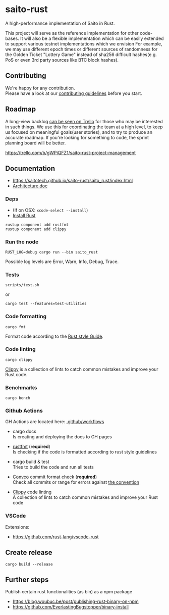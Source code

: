 # saito-rust

A high-performance implementation of Saito in Rust.

This project will serve as the reference implementation for other code-bases. It will also be a flexible implementation which can be easily extended to support various testnet implementations which we envision For example, we may use different epoch times or different sources of randomness for the Golden Ticket "Lottery Game" instead of sha256 difficult hashes(e.g. PoS or even 3rd party sources like BTC block hashes).

## Contributing

We're happy for any contribution.  
Please have a look at our [contributing guidelines](CONTRIBUTING.md) before you start.

## Roadmap

A long-view backlog [can be seen on Trello](https://trello.com/b/gWPiQFZ1/saito-rust-project-management) for those who may be interested in such things. We use this for coordinating the team at a high level, to keep us focused on meaningful goals(user stories), and to try to produce an accurate roadmap. If you're looking for something to code, the sprint planning board will be better.

https://trello.com/b/gWPiQFZ1/saito-rust-project-management

## Documentation

- https://saitotech.github.io/saito-rust/saito_rust/index.html
- [Architecture doc](ARCHITECTURE.md)

### Deps

- (If on OSX: `xcode-select --install`)
- [Install Rust](https://www.rust-lang.org/tools/install)

```
rustup component add rustfmt
rustup component add clippy
```

### Run the node

```
RUST_LOG=debug cargo run --bin saito_rust
```

Possible log levels are Error, Warn, Info, Debug, Trace.

### Tests

```
scripts/test.sh
```

or

```
cargo test --features=test-utilities
```

### Code formatting

```
cargo fmt
```

Format code according to the [Rust style Guide](https://github.com/rust-dev-tools/fmt-rfcs/blob/master/guide/guide.md).

### Code linting

```
cargo clippy
```

[Clippy](https://github.com/rust-lang/rust-clippy) is a collection of lints to catch common mistakes and improve your Rust code.

### Benchmarks

```
cargo bench
```

### Github Actions

GH Actions are located here: [.github/workflows](.github/workflows)

- cargo docs  
  Is creating and deploying the docs to GH pages

- [rustfmt](https://github.com/rust-lang/rustfmt#checking-style-on-a-ci-server) (**required**)  
  Is checking if the code is formatted according to rust style guidelines

- cargo build & test  
  Tries to build the code and run all tests

- [Convco](https://convco.github.io/check/) commit format check (**required**)  
  Check all commits or range for errors against [the convention](CONTRIBUTING.md#commit-format)

- [Clippy](https://github.com/rust-lang/rust-clippy) code linting  
  A collection of lints to catch common mistakes and improve your Rust code

### VSCode

Extensions:

- https://github.com/rust-lang/vscode-rust

## Create release

```
cargo build --release
```

## Further steps

Publish certain rust functionalities (as bin) as a npm package

- https://blog.woubuc.be/post/publishing-rust-binary-on-npm
- https://github.com/EverlastingBugstopper/binary-install
